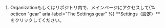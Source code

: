 1. Organizationもしくはリポジトリ内で、メインページにアクセスして{% octicon "gear" aria-label="The Settings gear" %} **Settings（設定）**をクリックしてください。
